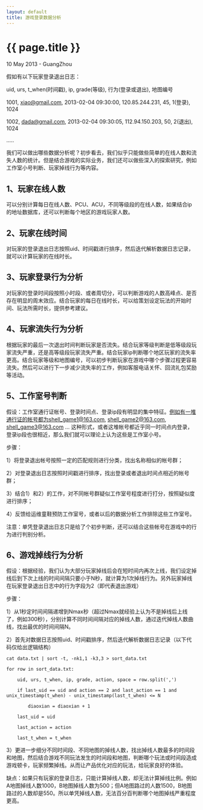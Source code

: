 ```yaml
---
layout: default
title: 游戏登录数据分析
---
```


 {{ page.title }}
================
<p class="meta">10 May 2013 - GuangZhou</p>



假如有以下玩家登录退出日志：
  
uid, urs, t_when(时间戳), ip, grade(等级), 行为(登录或退出), 地图编号
  
1001, xiao@gmail.com, 2013-02-04 09:30:00, 120.85.244.231, 45, 1(登录), 1024
  
1002, dada@gmail.com, 2013-02-04 09:30:05, 112.94.150.203, 50, 2(退出), 1024
  
.....
  
我们可以做出哪些数据分析呢？初步看去，我们似乎只能做些简单的在线人数和流失人数的统计。但是结合游戏的实际业务，我们还可以做些深入的探索研究，例如工作室小号判断、玩家掉线行为等内容。


1、玩家在线人数  
-------------------  
可以分别计算每日在线人数、PCU、ACU，不同等级段的在线人数，如果结合ip的地址数据库，还可以判断每个地区的游戏玩家人数。   
  
     
2、玩家在线时间   
-------------------   
对玩家的登录退出日志按照uid、时间戳进行排序，然后迭代解析数据日志记录，就可以计算玩家的在线时长。  
  
  
3、玩家登录行为分析   
-------------------   
对玩家的登录时间段按照小时段、或者周切分，可以判断游戏的人数高峰点、是否存在明显的周末效应。结合玩家的每日在线时长，可以给策划设定玩法的开始时间、玩法所需时长，提供参考建议。
  
  
4、玩家流失行为分析
-------------------
根据玩家的最后一次退出时间判断玩家是否流失。结合玩家等级判断是低等级段玩家流失严重，还是高等级段玩家流失严重。结合玩家ip判断哪个地区玩家的流失率更高。结合玩家等级和地图编号，可以初步判断玩家在游戏中哪个步骤过程更容易流失。然后可以进行下一步减少流失率的工作，例如客服电话关怀、回流礼包奖励等活动。
  
  
5、工作室号判断
-------------------
假设：工作室通行证帐号、登录时间点、登录ip段有明显的集中特征。例如有一堆通行证的帐号都为shell_game1@163.com, shell_game2@163.com, shell_game3@163.com ... 这种形式，或者这堆帐号都近乎同一时间点内登录，登录ip段也很相近，那么我们就可以理论上认为这些是工作室小号。
  
步骤：
  
1）将登录退出帐号按照一定的匹配规则进行分类，找出名称相似的帐号群；
  
2）对登录退出日志按照时间戳进行排序，找出登录或者退出时间点相近的帐号群；
  
3）结合1）和2）的工作，对不同帐号群疑似工作室号程度进行打分，按照疑似度进行排序；
  
4）反馈给运维童鞋预防工作室号，或者以后的数据分析工作排除这些工作室号。
  
注意：单凭登录退出日志只是给了个初步判断，还可以结合这些帐号在游戏中的行为进行判别分析。
  
  
6、游戏掉线行为分析
-------------------
假设：根据经验，我们认为大部分玩家掉线后会在短时间内再次上线，我们设定掉线后到下次上线的时间间隔只要小于N秒，就计算为1次掉线行为。另外玩家掉线在玩家登录退出日志中的行为字段为2（即代表退出游戏）
  
步骤：
  
1）从1秒定时间间隔递增到Nmax秒（超过Nmax就经验上认为不是掉线后上线了，例如300秒），分别计算不同时间间隔对应的掉线人数，通过迭代掉线人数曲线，找出最优的时间间隔N。 
  
2）首先对数据日志按照uid、时间戳排序，然后迭代解析数据日志记录（以下代码仅给出逻辑结构）
  
`cat data.txt | sort -t, -nk1,1 -k3,3 > sort_data.txt`
  
`for row in sort_data.txt:`
  
`    uid, urs, t_when, ip, grade, action, space = row.split(',')`
  
`    if last_uid == uid and action == 2 and last_action == 1 and unix_timestamp(t_when) - unix_timestamp(last_t_when) <= N`      
  
`        diaoxian = diaoxian + 1`
  
`    last_uid = uid`
  
`    last_action = action`    
  
`    last_t_when = t_when`
  
3）更进一步细分不同时间段、不同地图的掉线人数，找出掉线人数最多的时间段和地图，然后结合游戏不同玩法发生的时间段和地图，判断哪个玩法或时间段造成游戏顿卡，玩家频繁掉线。从而让产品优化对应的玩法，给玩家良好的体验。
  
缺点：如果只有玩家的登录日志，只能计算掉线人数，却无法计算掉线比例。例如A地图掉线人数1000，B地图掉线人数为500；但A地图路过的人数1500，B地图路过的人数却是550。所以单凭掉线人数，无法百分百判断哪个地图掉线严重程度更高。




